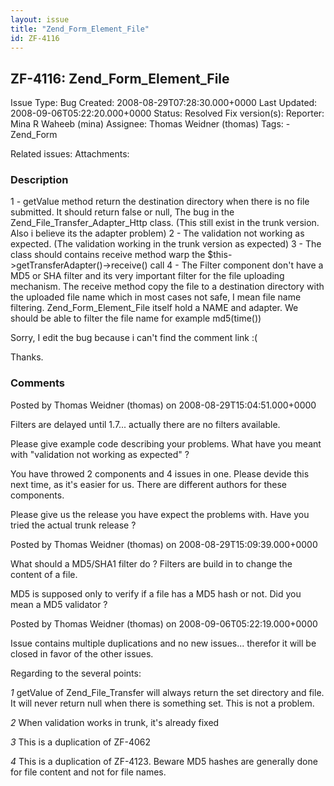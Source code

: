 ```yaml
---
layout: issue
title: "Zend_Form_Element_File"
id: ZF-4116
---
```


ZF-4116: Zend\_Form\_Element\_File
----------------------------------

 Issue Type: Bug Created: 2008-08-29T07:28:30.000+0000 Last Updated: 2008-09-06T05:22:20.000+0000 Status: Resolved Fix version(s): 
 Reporter:  Mina R Waheeb (mina)  Assignee:  Thomas Weidner (thomas)  Tags: - Zend\_Form
 
 Related issues: 
 Attachments: 
### Description

1 - getValue method return the destination directory when there is no file submitted. It should return false or null, The bug in the Zend\_File\_Transfer\_Adapter\_Http class. (This still exist in the trunk version. Also i believe its the adapter problem) 2 - The validation not working as expected. (The validation working in the trunk version as expected) 3 - The class should contains receive method warp the $this->getTransferAdapter()->receive() call 4 - The Filter component don't have a MD5 or SHA filter and its very important filter for the file uploading mechanism. The receive method copy the file to a destination directory with the uploaded file name which in most cases not safe, I mean file name filtering. Zend\_Form\_Element\_File itself hold a NAME and adapter. We should be able to filter the file name for example md5(time())

Sorry, I edit the bug because i can't find the comment link :(

Thanks.

 

 

### Comments

Posted by Thomas Weidner (thomas) on 2008-08-29T15:04:51.000+0000

Filters are delayed until 1.7... actually there are no filters available.

Please give example code describing your problems. What have you meant with "validation not working as expected" ?

You have throwed 2 components and 4 issues in one. Please devide this next time, as it's easier for us. There are different authors for these components.

Please give us the release you have expect the problems with. Have you tried the actual trunk release ?

 

 

Posted by Thomas Weidner (thomas) on 2008-08-29T15:09:39.000+0000

What should a MD5/SHA1 filter do ? Filters are build in to change the content of a file.

MD5 is supposed only to verify if a file has a MD5 hash or not. Did you mean a MD5 validator ?

 

 

Posted by Thomas Weidner (thomas) on 2008-09-06T05:22:19.000+0000

Issue contains multiple duplications and no new issues... therefor it will be closed in favor of the other issues.

Regarding to the several points:

_1_ getValue of Zend\_File\_Transfer will always return the set directory and file. It will never return null when there is something set. This is not a problem.

_2_ When validation works in trunk, it's already fixed

_3_ This is a duplication of ZF-4062

_4_ This is a duplication of ZF-4123. Beware MD5 hashes are generally done for file content and not for file names.

 

 